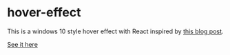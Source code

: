 # hover-effect

This is a windows 10 style hover effect with React inspired by [this blog post](https://blog.alicalimli.com/windows-10-setting-hover-effect-a-step-by-step-tutorial).

[See it here](https://oguzhan76.github.io/hover-effect)

